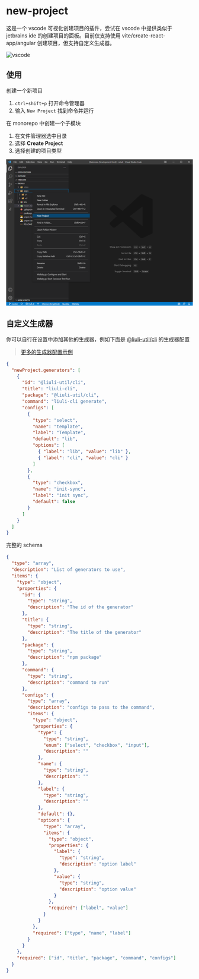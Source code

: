 # new-project

这是一个 vscode 可视化创建项目的插件，尝试在 vscode 中提供类似于 jetbrains ide 的创建项目的面板。目前仅支持使用 vite/create-react-app/angular 创建项目，但支持自定义生成器。

![vscode](https://github.com/rxliuli/vscode-plugin-new-project/raw/master/docs/vscode-demo.gif)

## 使用

创建一个新项目

1. `ctrl+shift+p` 打开命令管理器
2. 输入 `New Project` 找到命令并运行

在 monorepo 中创建一个子模块

1. 在文件管理器选中目录
2. 选择 **Create Project**
3. 选择创建的项目类型

![create-module](./docs/create-module.png)

## 自定义生成器

你可以自行在设置中添加其他的生成器，例如下面是 [@liuli-util/cli](https://www.npmjs.com/package/@liuli-util/cli) 的生成器配置

> [更多的生成器配置示例](https://github.com/rxliuli/vscode-plugin-new-project/blob/master/webview-ui/src/assets/generators.json)

```json
{
  "newProject.generators": [
    {
      "id": "@liuli-util/cli",
      "title": "liuli-cli",
      "package": "@liuli-util/cli",
      "command": "liuli-cli generate",
      "configs": [
        {
          "type": "select",
          "name": "template",
          "label": "Template",
          "default": "lib",
          "options": [
            { "label": "lib", "value": "lib" },
            { "label": "cli", "value": "cli" }
          ]
        },
        {
          "type": "checkbox",
          "name": "init-sync",
          "label": "init sync",
          "default": false
        }
      ]
    }
  ]
}
```

完整的 schema

```json
{
  "type": "array",
  "description": "List of generators to use",
  "items": {
    "type": "object",
    "properties": {
      "id": {
        "type": "string",
        "description": "The id of the generator"
      },
      "title": {
        "type": "string",
        "description": "The title of the generator"
      },
      "package": {
        "type": "string",
        "description": "npm package"
      },
      "command": {
        "type": "string",
        "description": "command to run"
      },
      "configs": {
        "type": "array",
        "description": "configs to pass to the command",
        "items": {
          "type": "object",
          "properties": {
            "type": {
              "type": "string",
              "enum": ["select", "checkbox", "input"],
              "description": ""
            },
            "name": {
              "type": "string",
              "description": ""
            },
            "label": {
              "type": "string",
              "description": ""
            },
            "default": {},
            "options": {
              "type": "array",
              "items": {
                "type": "object",
                "properties": {
                  "label": {
                    "type": "string",
                    "description": "option label"
                  },
                  "value": {
                    "type": "string",
                    "description": "option value"
                  }
                },
                "required": ["label", "value"]
              }
            }
          },
          "required": ["type", "name", "label"]
        }
      }
    },
    "required": ["id", "title", "package", "command", "configs"]
  }
}
```
